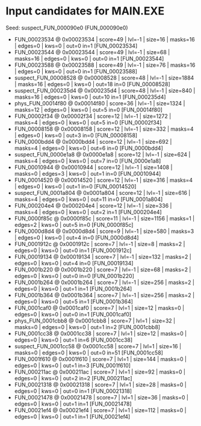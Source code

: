 # Input candidates for MAIN.EXE

Seed: suspect_FUN_000090e0 (FUN_000090e0)

- FUN_00023534 @ 0x00023534 | score=49 | lvl=-1 | size=16 | masks=16 | edges=0 | kws=0 | out=0 in=1 [FUN_00023534]
- FUN_00023544 @ 0x00023544 | score=49 | lvl=-1 | size=68 | masks=16 | edges=0 | kws=0 | out=0 in=1 [FUN_00023544]
- FUN_00023588 @ 0x00023588 | score=49 | lvl=-1 | size=76 | masks=16 | edges=0 | kws=0 | out=0 in=1 [FUN_00023588]
- suspect_FUN_00008528 @ 0x00008528 | score=48 | lvl=-1 | size=1884 | masks=16 | edges=0 | kws=0 | out=18 in=0 [FUN_00008528]
- suspect_FUN_000235d4 @ 0x000235d4 | score=48 | lvl=-1 | size=840 | masks=16 | edges=0 | kws=0 | out=10 in=1 [FUN_000235d4]
- phys_FUN_00014f80 @ 0x00014f80 | score=36 | lvl=-1 | size=1324 | masks=12 | edges=0 | kws=0 | out=5 in=0 [FUN_00014f80]
- FUN_00002f34 @ 0x00002f34 | score=12 | lvl=-1 | size=1272 | masks=4 | edges=0 | kws=0 | out=5 in=0 [FUN_00002f34]
- FUN_00008158 @ 0x00008158 | score=12 | lvl=-1 | size=332 | masks=4 | edges=0 | kws=0 | out=3 in=0 [FUN_00008158]
- FUN_0000bdd4 @ 0x0000bdd4 | score=12 | lvl=-1 | size=692 | masks=4 | edges=0 | kws=0 | out=6 in=0 [FUN_0000bdd4]
- suspect_FUN_0000e1a8 @ 0x0000e1a8 | score=12 | lvl=-1 | size=624 | masks=4 | edges=0 | kws=0 | out=7 in=0 [FUN_0000e1a8]
- FUN_00010944 @ 0x00010944 | score=12 | lvl=-1 | size=1408 | masks=0 | edges=3 | kws=0 | out=1 in=0 [FUN_00010944]
- FUN_00014520 @ 0x00014520 | score=12 | lvl=-1 | size=316 | masks=4 | edges=0 | kws=0 | out=1 in=0 [FUN_00014520]
- suspect_FUN_0001a804 @ 0x0001a804 | score=12 | lvl=-1 | size=616 | masks=4 | edges=0 | kws=0 | out=11 in=0 [FUN_0001a804]
- FUN_000204e4 @ 0x000204e4 | score=12 | lvl=-1 | size=336 | masks=4 | edges=0 | kws=0 | out=2 in=1 [FUN_000204e4]
- FUN_0000f85c @ 0x0000f85c | score=11 | lvl=-1 | size=1156 | masks=1 | edges=2 | kws=0 | out=5 in=0 [FUN_0000f85c]
- FUN_0000d8d4 @ 0x0000d8d4 | score=9 | lvl=-1 | size=580 | masks=3 | edges=0 | kws=0 | out=4 in=0 [FUN_0000d8d4]
- FUN_0001912c @ 0x0001912c | score=7 | lvl=-1 | size=8 | masks=2 | edges=0 | kws=0 | out=0 in=1 [FUN_0001912c]
- FUN_00019134 @ 0x00019134 | score=7 | lvl=-1 | size=132 | masks=2 | edges=0 | kws=0 | out=4 in=0 [FUN_00019134]
- FUN_0001b220 @ 0x0001b220 | score=7 | lvl=-1 | size=68 | masks=2 | edges=0 | kws=0 | out=0 in=0 [FUN_0001b220]
- FUN_0001b264 @ 0x0001b264 | score=7 | lvl=-1 | size=256 | masks=2 | edges=0 | kws=0 | out=1 in=1 [FUN_0001b264]
- FUN_0001b364 @ 0x0001b364 | score=7 | lvl=-1 | size=256 | masks=2 | edges=0 | kws=0 | out=5 in=1 [FUN_0001b364]
- FUN_0001caf0 @ 0x0001caf0 | score=7 | lvl=1 | size=12 | masks=0 | edges=0 | kws=0 | out=0 in=1 [FUN_0001caf0]
- phys_FUN_0001cbb8 @ 0x0001cbb8 | score=7 | lvl=1 | size=32 | masks=0 | edges=0 | kws=0 | out=1 in=2 [FUN_0001cbb8]
- FUN_0001cc38 @ 0x0001cc38 | score=7 | lvl=1 | size=12 | masks=0 | edges=0 | kws=0 | out=1 in=6 [FUN_0001cc38]
- suspect_FUN_0001cc58 @ 0x0001cc58 | score=7 | lvl=1 | size=16 | masks=0 | edges=0 | kws=0 | out=0 in=51 [FUN_0001cc58]
- FUN_0001f610 @ 0x0001f610 | score=7 | lvl=1 | size=144 | masks=0 | edges=0 | kws=0 | out=1 in=3 [FUN_0001f610]
- FUN_000211ac @ 0x000211ac | score=7 | lvl=1 | size=92 | masks=0 | edges=0 | kws=0 | out=2 in=2 [FUN_000211ac]
- FUN_00021318 @ 0x00021318 | score=7 | lvl=1 | size=28 | masks=0 | edges=0 | kws=0 | out=0 in=1 [FUN_00021318]
- FUN_00021478 @ 0x00021478 | score=7 | lvl=1 | size=36 | masks=0 | edges=0 | kws=0 | out=1 in=1 [FUN_00021478]
- FUN_00021ef4 @ 0x00021ef4 | score=7 | lvl=1 | size=112 | masks=0 | edges=0 | kws=0 | out=1 in=1 [FUN_00021ef4]
